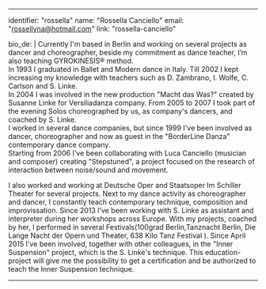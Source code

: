 ---
identifier: "rossella"
name: "Rossella Canciello"
email: "rossellyna@hotmail.com"
link: "rossella-canciello"

bio_de: |
  Currently I'm based in Berlin and working on several projects as dancer and choreographer, beside my commitment as dance teacher, I’m also teaching GYROKINESIS® method.  
  In 1993 I graduated in Ballet and Modern dance in Italy. Till 2002 I kept increasing my knowledge with teachers such as D. Zambrano, I. Wolfe, C. Carlson and S. Linke.  
  In 2004 I was involved in the new production "Macht das Was?" created by Susanne Linke for Versiliadanza company. From 2005 to 2007 I took part of the evening Solos choreographed by us, as company's dancers, and coached by S. Linke.  
  I worked in several dance companies, but since 1999 I've been involved as dancer, choreographer and now as guest in the "BorderLine Danza" contemporary dance company.  
  Starting from 2006 I've been collaborating with Luca Canciello (musician and composer) creating "Stepstuned", a project focused on the research of interaction between noise/sound and movement.  

  I also worked and working at Deutsche Oper and Staatsoper Im Schiller Theater for several projects. Next to my dance activity as choreographer and dancer, I constantly teach contemporary technique, composition and improvissation. Since 2013 I’ve been working with S. Linke as assistant and interpreter during her workshops across Europe. With my projects, coached by her, I performed in several Festivals(100grad Berlin,Tanznacht Berlin, Die Lange Nacht der Opern und Theater, 638 Kilo Tanz Festival ).
  Since April 2015 I've been involved, together with other colleagues, in the "Inner Suspension" project, which is the S. Linke's technique. 
  This education-project will give me the possibility to get a certification and be authorized to teach the Inner Suspension technique.  
  
  ---
